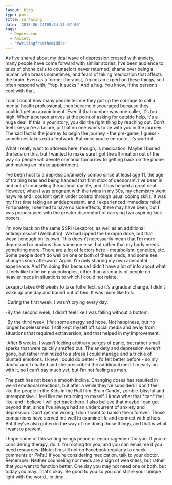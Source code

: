 ```yaml
---
layout: blog
type: post
title: surfacing
date: '2018-06-24T09:14:31-07:00'
tags:
  - Depression
  - Anxiety
  - '#writingfromthemiddle'
---
```

As I’ve shared about my tidal wave of depression crested with anxiety, many people have come forward with similar stories. I’ve been audience to tales of phone calls to counselors never returned, shame over being a human who breaks sometimes, and fears of taking medication that affects the brain. Even as a former therapist, I’m not an expert on these things, so I often respond with, “Yep, it sucks.” And a hug. You know, if the person’s cool with that.

I can’t count how many people tell me they got up the courage to call a mental health professional, then became discouraged because they couldn’t get an appointment. Even if that number was one caller, it's too high. When a person arrives at the point of asking for outside help, it's a huge deal. If this is your story, you did the right thing by reaching out. Don’t feel like you’re a failure, or that no one wants to be with you in the journey. The sad fact is the journey to begin the journey - the pre-game, I guess - sometimes takes extra footwork. But once you’re en route, it’s worth it.

What I really want to address here, though, is medication. Maybe I buried the lede on this, but I wanted to make sure I got the affirmation out of the way so people will devote one hour tomorrow to getting back on the phone and making an intake appointment.

I’ve been host to a depression/anxiety combo since at least age 11, the age of training bras and being handed that first stick of deodorant. I’ve been in and out of counseling throughout my life, and it has helped a great deal. However, when I was pregnant with the twins in my 30s, my chemistry went haywire and I couldn’t get it under control through usual coping skills. It was my first time taking an antidepressant, and I experienced immediate relief. Fortunately, I seemed to have no side effects; there may have been, but I was preoccupied with the greater discomfort of carrying two aspiring kick-boxers.

I’m now back on the same SSRI (Lexapro), as well as an additional antidepressant (Wellbutrin). We had upped the Lexapro dose, but that wasn’t enough on its own. This doesn’t necessarily mean that I’m more depressed or anxious than someone else, but rather that my body needs something more. There are a lot of factors here - metabolism, genetics, etc. Some people don’t do well on one or both of these meds, and some see changes soon afterward. Again, I’m only sharing my own anecdotal experience. And I’m doing this because I didn’t have a lot of info about what it feels like to be on psychotropics, other than accounts of people on heavier meds in situations to which I could not relate.

Lexapro takes 6-8 weeks to take full effect, so it’s a gradual change. I didn’t wake up one day and bound out of bed. It was more like this:

\-During the first week, I wasn’t crying every day.

\-By the second week, I didn’t feel like I was falling without a bottom.

\-By the third week, I felt some energy and hope. Not happiness, but no longer hopelessness. I still kept myself off social media and away from situations that required extraversion, and that helped in my improvement.

\-After 8 weeks, I wasn’t feeling arbitrary surges of panic, but rather small sparks that were quickly snuffed out. The anxiety and depression weren’t gone, but rather minimized to a stress I could manage and a trickle of blunted emotions. I knew I could do better - I’d felt better before - so my doctor and I chatted and she prescribed the additional med. I’m early on with it, so I can’t say much yet, but I’m not feeling as meh.

The path has not been a smooth incline. Changing doses has resulted in weird emotional reactions, but after a while they've subsided. I don’t feel like the people in the Kids in the Hall film ‘Brain Candy’, zombie-blissful and unresponsive. I feel like me returning to myself. I know what that \*can\* feel like, and I believe I will get back there. I also believe that maybe I can get beyond that, since I’ve always had an undercurrent of anxiety and depression. Don’t get me wrong; I don’t want to banish them forever. Those companions have served me well to examine life and connect with others. But they’ve also gotten in the way of me doing those things, and that is what I want to prevent.

I hope some of this writing brings peace or encouragement for you. If you’re considering therapy, do it. I’m rooting for you, and you can email me if you need resources. (Note: I’m still not on Facebook regularly to check comments or PM’s.) If you’re considering medication, talk to your doctor. Remember: Neither counseling nor meds are a sign of weakness, but rather that you want to function better. One day you may not need one or both, but today you may. That’s okay. Be good to you so you can share your unique light with the world…in time.
